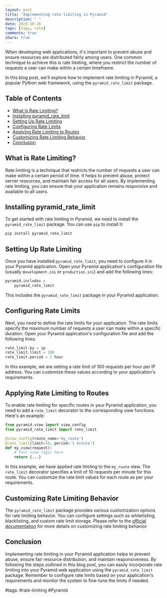 ```yaml
---
layout: post
title: "Implementing rate limiting in Pyramid"
description: " "
date: 2023-10-16
tags: [tags, rate]
comments: true
share: true
---
```


When developing web applications, it's important to prevent abuse and ensure resources are distributed fairly among users. One common technique to achieve this is rate limiting, where you restrict the number of requests a user can make within a certain timeframe.

In this blog post, we'll explore how to implement rate limiting in Pyramid, a popular Python web framework, using the `pyramid_rate_limit` package.

## Table of Contents
- [What is Rate Limiting?](#what-is-rate-limiting)
- [Installing pyramid_rate_limit](#installing-pyramid-rate-limit)
- [Setting Up Rate Limiting](#setting-up-rate-limiting)
- [Configuring Rate Limits](#configuring-rate-limits)
- [Applying Rate Limiting to Routes](#applying-rate-limiting-to-routes)
- [Customizing Rate Limiting Behavior](#customizing-rate-limiting-behavior)
- [Conclusion](#conclusion)

## What is Rate Limiting?
Rate limiting is a technique that restricts the number of requests a user can make within a certain period of time. It helps to prevent abuse, protect server resources, and maintain fair access for all users. By implementing rate limiting, you can ensure that your application remains responsive and available to all users.

## Installing pyramid_rate_limit
To get started with rate limiting in Pyramid, we need to install the `pyramid_rate_limit` package. You can use `pip` to install it:

```python
pip install pyramid_rate_limit
```

## Setting Up Rate Limiting
Once you have installed `pyramid_rate_limit`, you need to configure it in your Pyramid application. Open your Pyramid application's configuration file (usually `development.ini` or `production.ini`) and add the following lines:

```python
pyramid.includes =
    pyramid_rate_limit
```

This includes the `pyramid_rate_limit` package in your Pyramid application.

## Configuring Rate Limits
Next, you need to define the rate limits for your application. The rate limits specify the maximum number of requests a user can make within a specific duration. Open your Pyramid application's configuration file and add the following lines:

```python
rate_limit.by = ip
rate_limit.limit = 100
rate_limit.period = 1 hour
```

In this example, we are setting a rate limit of 100 requests per hour per IP address. You can customize these values according to your application's requirements.

## Applying Rate Limiting to Routes
To enable rate limiting for specific routes in your Pyramid application, you need to add a `rate_limit` decorator to the corresponding view functions. Here's an example:

```python
from pyramid.view import view_config
from pyramid_rate_limit import rate_limit

@view_config(route_name='my_route')
@rate_limit(limit=10, period='1 minute')
def my_view(request):
    # Your view logic here
    return {...}
```

In this example, we have applied rate limiting to the `my_route` view. The `rate_limit` decorator specifies a limit of 10 requests per minute for this route. You can customize the rate limit values for each route as per your requirements.

## Customizing Rate Limiting Behavior
The `pyramid_rate_limit` package provides various customization options for rate limiting behavior. You can configure settings such as whitelisting, blacklisting, and custom rate limit storage. Please refer to the [official documentation](https://pyramid-rate-limit.readthedocs.io/en/latest/) for more details on customizing rate limiting behavior.

## Conclusion
Implementing rate limiting in your Pyramid application helps to prevent abuse, ensure fair resource distribution, and maintain responsiveness. By following the steps outlined in this blog post, you can easily incorporate rate limiting into your Pyramid web application using the `pyramid_rate_limit` package. Remember to configure rate limits based on your application's requirements and monitor the system to fine-tune the limits if needed.

#tags: #rate-limiting #Pyramid